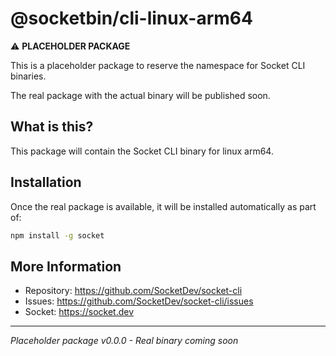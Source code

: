 # @socketbin/cli-linux-arm64

⚠️ **PLACEHOLDER PACKAGE**

This is a placeholder package to reserve the namespace for Socket CLI binaries.

The real package with the actual binary will be published soon.

## What is this?

This package will contain the Socket CLI binary for linux arm64.

## Installation

Once the real package is available, it will be installed automatically as part of:

```bash
npm install -g socket
```

## More Information

- Repository: https://github.com/SocketDev/socket-cli
- Issues: https://github.com/SocketDev/socket-cli/issues
- Socket: https://socket.dev

---

*Placeholder package v0.0.0 - Real binary coming soon*
